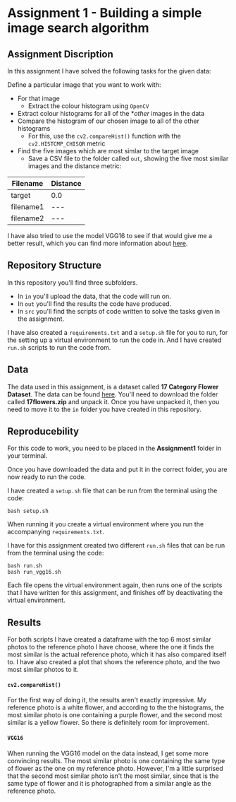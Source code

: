 # Assignment 1 - Building a simple image search algorithm

## Assignment Discription
In this assignment I have solved the following tasks for the given data:

Define a particular image that you want to work with:
- For that image
  - Extract the colour histogram using ```OpenCV```
- Extract colour histograms for all of the **other* images in the data
- Compare the histogram of our chosen image to all of the other histograms 
  - For this, use the ```cv2.compareHist()``` function with the ```cv2.HISTCMP_CHISQR``` metric
- Find the five images which are most simlar to the target image
  - Save a CSV file to the folder called ```out```, showing the five most similar images and the distance metric:

|Filename|Distance
|---|---|
|target|0.0|
|filename1|---|
|filename2|---|

I have also tried to use the model VGG16 to see if that would give me a better result, which you can find more information about [here](https://www.geeksforgeeks.org/vgg-16-cnn-model/).

## Repository Structure
In this repository you'll find three subfolders.
- In ```in``` you'll upload the data, that the code will run on.
- In ```out``` you'll find the results the code have produced.
- In ```src``` you'll find the scripts of code written to solve the tasks given in the assignment.

I have also created a ```requirements.txt``` and a ```setup.sh``` file for you to run, for the setting up a virtual environment to run the code in. And I  have created ```run.sh``` scripts to run the code from.

## Data
The data used in this assignment, is a dataset called **17 Category Flower Dataset**.
The data can be found [here](https://www.robots.ox.ac.uk/~vgg/data/flowers/17/). You'll need to download the folder called **17flowers.zip**  and unpack it. Once you have unpacked it, then you need to move it to the ```in``` folder you have created in this repository. 

## Reproducebility 
For this code to work, you need to be placed in the **Assignment1** folder in your terminal.

Once you have downloaded the data and put it in the correct folder, you are now ready to run the code.

I have created a ```setup.sh``` file that can be run from the terminal using the code: 
```
bash setup.sh
``` 
When running it you create a virtual environment where you run the accompanying ```requirements.txt```. 

I have for this assignment created two different ```run.sh``` files that can be run from the terminal using the code:
```
bash run.sh
bash run_vgg16.sh
```
Each file opens the virtual environment again, then runs one of the scripts that I have written for this assignment, and finishes off by deactivating the virtual environment. 

## Results
For both scripts I have created a dataframe with the top 6 most similar photos to the reference photo I have choose, where the one it finds the most similar is the actual reference photo, which it has also compared itself to. I have also created a plot that shows the reference photo, and the two most similar photos to it. 

#### ```cv2.compareHist()```
For the first way of doing it, the results aren't exactly impressive. My reference photo is a white flower, and according to the the histograms, the most similar photo is one containing a purple flower, and the second most similar is a yellow flower. So there is definitely room for improvement. 

#### ```VGG16```
When running the VGG16 model on the data instead, I get some more convincing results. The most similar photo is one containing the same type of flower as the one on my reference photo. However, I'm a little surprised that the second most similar photo isn't the most similar, since that is the same type of flower and it is photographed from a similar angle as the reference photo. 
